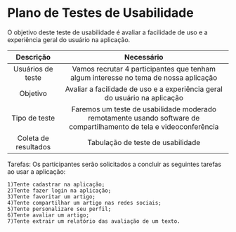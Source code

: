# Plano de Testes de Usabilidade

O objetivo deste teste de usabilidade é avaliar a facilidade de uso e a experiência geral do usuário na aplicação.

| **Descrição** 	| **Necessário** 	|
|:---:	|:---:	|
| Usuários de teste | Vamos recrutar 4 participantes que tenham algum interesse no tema de nossa aplicação|
| Objetivo| Avaliar a facilidade de uso e a experiência geral do usuário na aplicação|
| Tipo de teste 	| Faremos um teste de usabilidade moderado remotamente usando software de compartilhamento de tela e videoconferência|
| Coleta de resultados | Tabulação de teste de usabilidade |


Tarefas: Os participantes serão solicitados a concluir as seguintes tarefas ao usar a aplicação:

    1)Tente cadastrar na aplicação; 
    2)Tente fazer login na aplicação; 
    3)Tente favoritar um artigo;
    4)Tente compartilhar um artigo nas redes sociais;
    5)Tente personalizare seu perfil;
    6)Tente avaliar um artigo; 
    7)Tente extrair um relatório das avaliação de um texto.
    
    
    
    


